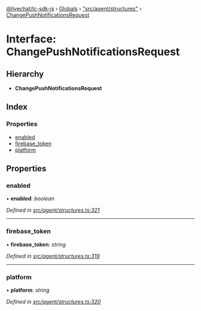 [@livechat/lc-sdk-js](../README.md) › [Globals](../globals.md) › ["src/agent/structures"](../modules/_src_agent_structures_.md) › [ChangePushNotificationsRequest](_src_agent_structures_.changepushnotificationsrequest.md)

# Interface: ChangePushNotificationsRequest

## Hierarchy

* **ChangePushNotificationsRequest**

## Index

### Properties

* [enabled](_src_agent_structures_.changepushnotificationsrequest.md#enabled)
* [firebase_token](_src_agent_structures_.changepushnotificationsrequest.md#firebase_token)
* [platform](_src_agent_structures_.changepushnotificationsrequest.md#platform)

## Properties

###  enabled

• **enabled**: *boolean*

*Defined in [src/agent/structures.ts:321](https://github.com/livechat/lc-sdk-js/blob/3cb601c/src/agent/structures.ts#L321)*

___

###  firebase_token

• **firebase_token**: *string*

*Defined in [src/agent/structures.ts:319](https://github.com/livechat/lc-sdk-js/blob/3cb601c/src/agent/structures.ts#L319)*

___

###  platform

• **platform**: *string*

*Defined in [src/agent/structures.ts:320](https://github.com/livechat/lc-sdk-js/blob/3cb601c/src/agent/structures.ts#L320)*
